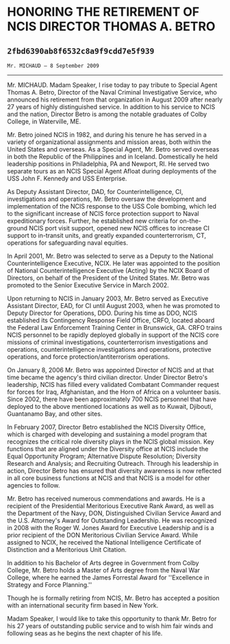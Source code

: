 # HONORING THE RETIREMENT OF NCIS DIRECTOR THOMAS A. BETRO
## `2fbd6390ab8f6532c8a9f9cdd7e5f939`
`Mr. MICHAUD — 8 September 2009`

---


Mr. MICHAUD. Madam Speaker, I rise today to pay tribute to Special 
Agent Thomas A. Betro, Director of the Naval Criminal Investigative 
Service, who announced his retirement from that organization in August 
2009 after nearly 27 years of highly distinguished service. In addition 
to his service to NCIS and the nation, Director Betro is among the 
notable graduates of Colby College, in Waterville, ME.

Mr. Betro joined NCIS in 1982, and during his tenure he has served in 
a variety of organizational assignments and mission areas, both within 
the United States and overseas. As a Special Agent, Mr. Betro served 
overseas in both the Republic of the Philippines and in Iceland. 
Domestically he held leadership positions in Philadelphia, PA and 
Newport, RI. He served two separate tours as an NCIS Special Agent 
Afloat during deployments of the USS John F. Kennedy and USS 
Enterprise.

As Deputy Assistant Director, DAD, for Counterintelligence, CI, 
investigations and operations, Mr. Betro oversaw the development and 
implementation of the NCIS response to the USS Cole bombing, which led 
to the significant increase of NCIS force protection support to Naval 
expeditionary forces. Further, he established new criteria for on-the-
ground NCIS port visit support, opened new NCIS offices to increase CI 
support to in-transit units, and greatly expanded counterterrorism, CT, 
operations for safeguarding naval equities.

In April 2001, Mr. Betro was selected to serve as a Deputy to the 
National Counterintelligence Executive, NCIX. He later was appointed to 
the position of National Counterintelligence Executive (Acting) by the 
NCIX Board of Directors, on behalf of the President of the United 
States. Mr. Betro was promoted to the Senior Executive Service in March 
2002.

Upon returning to NCIS in January 2003, Mr. Betro served as Executive 
Assistant Director, EAD, for CI until August 2003, when he was promoted 
to Deputy Director for Operations, DDO. During his time as DDO, NCIS 
established its Contingency Response Field Office, CRFO, located aboard 
the Federal Law Enforcement Training Center in Brunswick, GA. CRFO 
trains NCIS personnel to be rapidly deployed globally in support of the 
NCIS core missions of criminal investigations, counterterrorism 
investigations and operations, counterintelligence investigations and 
operations, protective operations, and force protection/antiterrorism 
operations.

On January 8, 2006 Mr. Betro was appointed Director of NCIS and at 
that time became the agency's third civilian director. Under Director 
Betro's leadership, NCIS has filled every validated Combatant Commander 
request for forces for Iraq, Afghanistan, and the Horn of Africa on a 
volunteer basis. Since 2002, there have been approximately 700 NCIS 
personnel that have deployed to the above mentioned locations as well 
as to Kuwait, Djibouti, Guantanamo Bay, and other sites.

In February 2007, Director Betro established the NCIS Diversity 
Office, which is charged with developing and sustaining a model program 
that recognizes the critical role diversity plays in the NCIS global 
mission. Key functions that are aligned under the Diversity office at 
NCIS include the Equal Opportunity Program; Alternative Dispute 
Resolution; Diversity Research and Analysis; and Recruiting Outreach. 
Through his leadership in action, Director Betro has ensured that 
diversity awareness is now reflected in all core business functions at 
NCIS and that NCIS is a model for other agencies to follow.

Mr. Betro has received numerous commendations and awards. He is a 
recipient of the Presidential Meritorious Executive Rank Award, as well 
as the Department of the Navy, DON, Distinguished Civilian Service 
Award and the U.S. Attorney's Award for Outstanding Leadership. He was 
recognized in 2008 with the Roger W. Jones Award for Executive 
Leadership and is a prior recipient of the DON Meritorious Civilian 
Service Award. While assigned to NCIX, he received the National 
Intelligence Certificate of Distinction and a Meritorious Unit 
Citation.

In addition to his Bachelor of Arts degree in Government from Colby 
College, Mr. Betro holds a Master of Arts degree from the Naval War 
College, where he earned the James Forrestal Award for ''Excellence in 
Strategy and Force Planning.''

Though he is formally retiring from NCIS, Mr. Betro has accepted a 
position with an international security firm based in New York.

Madam Speaker, I would like to take this opportunity to thank Mr. 
Betro for his 27 years of outstanding public service and to wish him 
fair winds and following seas as he begins the next chapter of his 
life.
